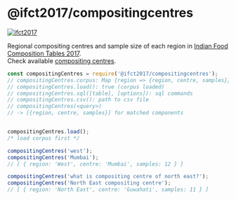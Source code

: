 # @ifct2017/compositingcentres

[![ifct2017](http://ninindia.org/images/ifct_2017.png)](https://www.npmjs.com/package/ifct2017)

Regional compositing centres and sample size of each region in [Indian Food Composition Tables 2017].<br>
Check available [compositing centres].

```javascript
const compositingCentres = require('@ifct2017/compositingcentres');
// compositingCentres.corpus: Map {region => {region, centre, samples}}
// compositingCentres.load(): true (corpus loaded)
// compositingCentres.sql([table], [options]): sql commands
// compositingCentres.csv(): path to csv file
// compositingCentres(<query>)
// -> [{region, centre, samples}] for matched components


compositingCentres.load();
/* load corpus first */

compositingCentres('west');
compositingCentres('Mumbai');
// [ { region: 'West', centre: 'Mumbai', samples: 12 } ]

compositingCentres('what is compositing centre of north east?');
compositingCentres('North East compositing centre');
// [ { region: 'North East', centre: 'Guwahati', samples: 11 } ]
```


[Indian Food Composition Tables 2017]: http://ifct2017.com/
[compositing centres]: https://github.com/ifct2017/compositingcentres/blob/master/index.csv
